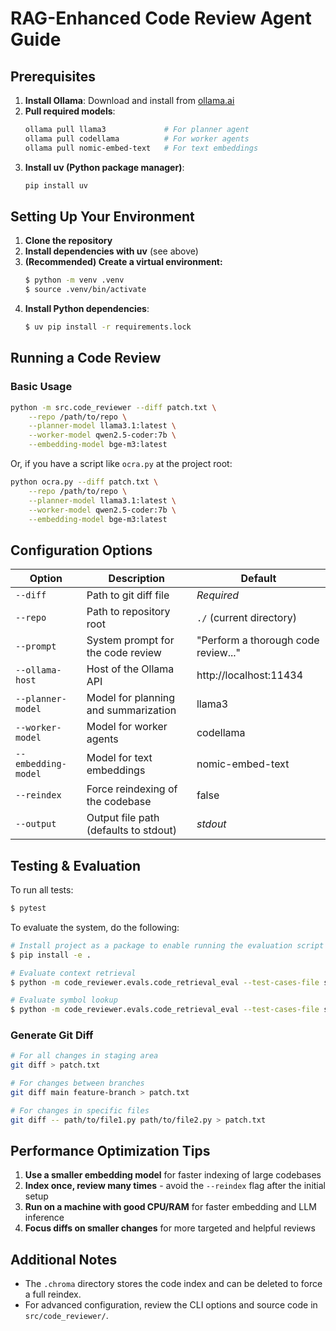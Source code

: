 # RAG-Enhanced Code Review Agent Guide

## Prerequisites

1. **Install Ollama**: Download and install from [ollama.ai](https://ollama.ai)
2. **Pull required models**:
   ```bash
   ollama pull llama3             # For planner agent
   ollama pull codellama          # For worker agents
   ollama pull nomic-embed-text   # For text embeddings
   ```
3. **Install uv (Python package manager)**:
   ```bash
   pip install uv
   ```

## Setting Up Your Environment

1. **Clone the repository**
2. **Install dependencies with uv** (see above)
3. **(Recommended) Create a virtual environment:**
   ```bash
   $ python -m venv .venv
   $ source .venv/bin/activate
   ```
4. **Install Python dependencies**:
   ```bash
   $ uv pip install -r requirements.lock
   ```

## Running a Code Review

### Basic Usage

```bash
python -m src.code_reviewer --diff patch.txt \
    --repo /path/to/repo \
    --planner-model llama3.1:latest \
    --worker-model qwen2.5-coder:7b \
    --embedding-model bge-m3:latest
```

Or, if you have a script like `ocra.py` at the project root:

```bash
python ocra.py --diff patch.txt \
    --repo /path/to/repo \
    --planner-model llama3.1:latest \
    --worker-model qwen2.5-coder:7b \
    --embedding-model bge-m3:latest
```

## Configuration Options

| Option             | Description                                | Default                             |
|--------------------|--------------------------------------------|-------------------------------------|
| `--diff`           | Path to git diff file                      | *Required*                          |
| `--repo`           | Path to repository root                    | `./` (current directory)            |
| `--prompt`         | System prompt for the code review          | "Perform a thorough code review..." |
| `--ollama-host`    | Host of the Ollama API                     | http://localhost:11434              |
| `--planner-model`  | Model for planning and summarization       | llama3                              |
| `--worker-model`   | Model for worker agents                    | codellama                           |
| `--embedding-model`| Model for text embeddings                  | nomic-embed-text                    |
| `--reindex`        | Force reindexing of the codebase           | false                               |
| `--output`         | Output file path (defaults to stdout)      | *stdout*                            |

## Testing & Evaluation

To run all tests:
  ```bash
  $ pytest
  ```

To evaluate the system, do the following:

```bash
# Install project as a package to enable running the evaluation script
$ pip install -e .

# Evaluate context retrieval
$ python -m code_reviewer.evals.code_retrieval_eval --test-cases-file src/code_reviewer/evals/test_cases.json

# Evaluate symbol lookup
$ python -m code_reviewer.evals.code_retrieval_eval --test-cases-file src/code_reviewer/evals/test_cases_symbol_lookup.json
```


### Generate Git Diff

```bash
# For all changes in staging area
git diff > patch.txt

# For changes between branches
git diff main feature-branch > patch.txt

# For changes in specific files
git diff -- path/to/file1.py path/to/file2.py > patch.txt
```

## Performance Optimization Tips

1. **Use a smaller embedding model** for faster indexing of large codebases
2. **Index once, review many times** - avoid the `--reindex` flag after the initial setup
3. **Run on a machine with good CPU/RAM** for faster embedding and LLM inference
4. **Focus diffs on smaller changes** for more targeted and helpful reviews

## Additional Notes

- The `.chroma` directory stores the code index and can be deleted to force a full reindex.
- For advanced configuration, review the CLI options and source code in `src/code_reviewer/`.

